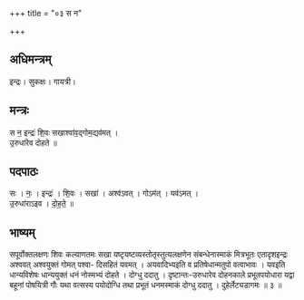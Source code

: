 +++
title = "०३ स न"

+++
## अधिमन्त्रम्
इन्द्रः। सुकक्षः। गायत्री।

## मन्त्रः
स न॒ इन्द्रः॑ शि॒वः सखाश्वा॑व॒द्गोम॒द्यव॑मत् ।  
उ॒रुधा॑रेव दोहते ॥

## पदपाठः
सः । नः॒ । इन्द्रः॑ । शि॒वः । सखा॑ । अश्व॑ऽवत् । गोऽम॑त् । यव॑ऽमत् ।  
उ॒रुधा॑राऽइव । दो॒ह॒ते॒ ॥

## भाष्यम्
सपूर्वोक्तलक्षणः शिवः कल्याणतमः सखा यष्टृयष्टव्यस्तोतृस्तुत्यलक्षणेन संबन्धेनास्माकं मित्रभूतः एतादृशइन्द्रः अश्ववत् अश्वयुक्तं गोमत् पश्वा- दिसहितं यवमत् । अयवादिभ्यइति व प्रतिषेधान्मतुपो वत्वाभावः । यवइति धान्यविशेषः धान्ययुक्तं धनं नोस्मभ्यं दोहते । दोग्धु ददातु । दृष्टान्तः-उरुधारेव दोहनकाले प्रभूतपयोधारा यद्वा बहूनां पोषयित्री गौः यथा वत्सस्य पयोदोग्धि तथा प्रभूतं धनमस्माकं दोग्धु ददातु । दुहेर्लेट्यडागमः ॥ ३ ॥